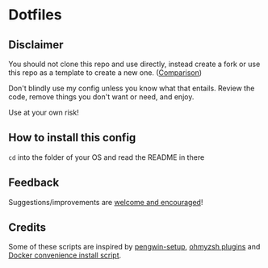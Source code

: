 # Dotfiles

## Disclaimer

You should not clone this repo and use directly, instead create a fork or use this repo as a template to create a new one. ([Comparison](https://docs.github.com/en/github/creating-cloning-and-archiving-repositories/creating-a-repository-on-github/creating-a-repository-from-a-template#about-repository-templates))

Don't blindly use my config unless you know what that entails.
Review the code, remove things you don't want or need, and enjoy.

Use at your own risk!

## How to install this config

`cd` into the folder of your OS and read the README in there

## Feedback

Suggestions/improvements are [welcome and encouraged](https://github.com/Smithienious/dotfiles/issues)!

## Credits

Some of these scripts are inspired by [pengwin-setup](https://github.com/WhitewaterFoundry/pengwin-setup), [ohmyzsh plugins](https://github.com/ohmyzsh/ohmyzsh/blob/master/plugins) and [Docker convenience install script](https://get.docker.com).
